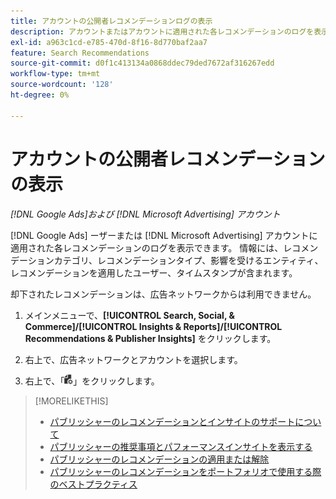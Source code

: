 ```yaml
---
title: アカウントの公開者レコメンデーションログの表示
description: アカウントまたはアカウントに適用された各レコメンデーションのログを表示する方法  [!DNL Google Ads]  ついて説明  [!DNL Microsoft Advertising]  ます。
exl-id: a963c1cd-e785-470d-8f16-8d770baf2aa7
feature: Search Recommendations
source-git-commit: d0f1c413134a0868ddec79ded7672af316267edd
workflow-type: tm+mt
source-wordcount: '128'
ht-degree: 0%

---
```


# アカウントの公開者レコメンデーションの表示

*[!DNL Google Ads]および [!DNL Microsoft Advertising] アカウント*

[!DNL Google Ads] ーザーまたは [!DNL Microsoft Advertising] アカウントに適用された各レコメンデーションのログを表示できます。 情報には、レコメンデーションカテゴリ、レコメンデーションタイプ、影響を受けるエンティティ、レコメンデーションを適用したユーザー、タイムスタンプが含まれます。

却下されたレコメンデーションは、広告ネットワークからは利用できません。

1. メインメニューで、**[!UICONTROL Search, Social, & Commerce]/[!UICONTROL Insights & Reports]/[!UICONTROL Recommendations & Publisher Insights]** をクリックします。

1. 右上で、広告ネットワークとアカウントを選択します。

1. 右上で、「![Recommendation Logs](/help/search-social-commerce/assets/recommendations-log-view.png "Recommendation Logs")」をクリックします。

>[!MORELIKETHIS]
>
>* [ パブリッシャーのレコメンデーションとインサイトのサポートについて ](recommendation-support.md)
>* [ パブリッシャーの推奨事項とパフォーマンスインサイトを表示する ](recommendation-view.md)
>* [ パブリッシャーのレコメンデーションの適用または解除 ](recommendation-apply-dismiss.md)
>* [ パブリッシャーのレコメンデーションをポートフォリオで使用する際のベストプラクティス ](recommendation-best-practices.md)


